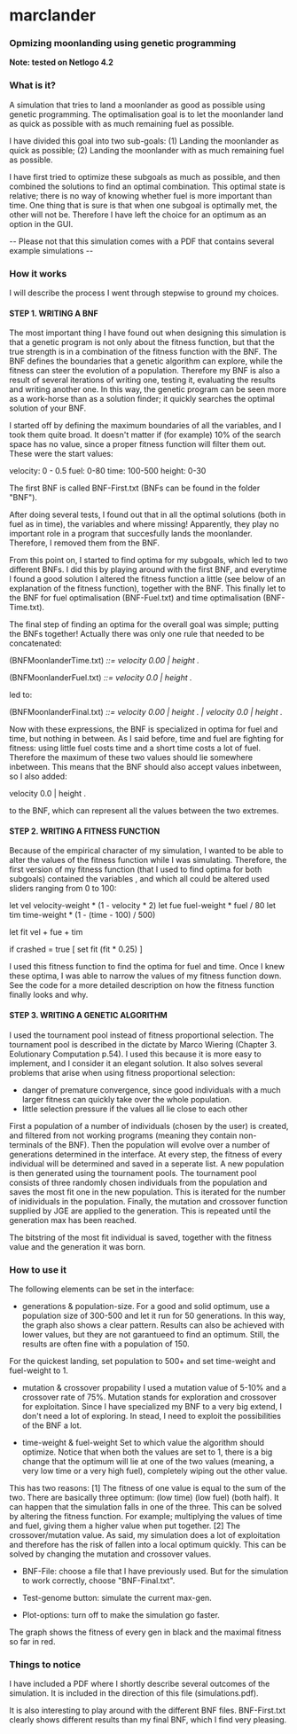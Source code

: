 # marclander
### Opmizing moonlanding using genetic programming

**Note: tested on Netlogo 4.2**

### What is it?

A simulation that tries to land a moonlander as good as possible using genetic programming. The optimalisation goal is to let the moonlander land as quick as possible with as much remaining fuel as possible.

I have divided this goal into two sub-goals:
(1) Landing the moonlander as quick as possible;
(2) Landing the moonlander with as much remaining fuel as possible.

I have first tried to optimize these subgoals as much as possible, and then combined the solutions to find an optimal combination. This optimal state is relative; there is no way of knowing whether fuel is more important than time. One thing that is sure is that when one subgoal is optimally met, the other will not be. Therefore I have left the choice for an optimum as an option in the GUI.

-- Please not that this simulation comes with a PDF that contains several example simulations --

### How it works

I will describe the process I went through stepwise to ground my choices.

#### STEP 1. WRITING A BNF
The most important thing I have found out when designing this simulation is that a genetic program is not only about the fitness function, but that the true strength is in a combination of the fitness function with the BNF.
The BNF defines the boundaries that a genetic algorithm can explore, while the fitness can steer the evolution of a population.
Therefore my BNF is also a result of several iterations of writing one, testing it, evaluating the results and writing another one. In this way, the genetic program can be seen more as a work-horse than as a solution finder; it quickly searches the optimal solution of your BNF.

I started off by defining the maximum boundaries of all the variables, and I took them quite broad. It doesn't matter if (for example) 10% of the search space has no value, since a proper fitness function will filter them out. These were the start values:

velocity: 0 - 0.5
fuel: 0-80
time: 100-500
height: 0-30

The first BNF is called BNF-First.txt (BNFs can be found in the folder "BNF").

After doing several tests, I found out that in all the optimal solutions (both in fuel as in time), the variables <fuel> and <time> where missing! Apparently, they play no important role in a program that succesfully lands the moonlander. Therefore, I removed them from the BNF.

From this point on, I started to find optima for my subgoals, which led to two different BNFs. I did this by playing around with the first BNF, and everytime I found a good solution I altered the fitness function a little (see below of an explanation of the fitness function), together with the BNF. This finally let to the BNF for fuel optimalisation (BNF-Fuel.txt) and time optimalisation (BNF-Time.txt).

The final step of finding an optima for the overall goal was simple; putting the BNFs together! Actually there was only one rule that needed to be concatenated:

(BNFMoonlanderTime.txt)
<var> ::= velocity 0.00<digit> | height <digit>.<digit05><digit>

(BNFMoonlanderFuel.txt)
<var> ::= velocity 0.0<digit05> | height <digit>.<digit02><digit05>

led to:

(BNFMoonlanderFinal.txt)
<var> ::= velocity 0.00<digit> | height <digit>.<digit05><digit> | velocity 0.0<digit05> | height <digit>.<digit02><digit05>

Now with these expressions, the BNF is specialized in optima for fuel and time, but nothing in between. As I said before, time and fuel are fighting for fitness: using little fuel costs time and a short time costs a lot of fuel. Therefore the maximum of these two values should lie somewhere inbetween. This means that the BNF should also accept values inbetween, so I also added:

velocity 0.0<digit05><digit> | height <digit>.<digit05><digit>

to the BNF, which can represent all the values between the two extremes.

#### STEP 2. WRITING A FITNESS FUNCTION

Because of the empirical character of my simulation, I wanted to be able to alter the values of the fitness function while I was simulating. Therefore, the first version of my fitness function (that I used to find optima for both subgoals) contained the variables <velocity>, <time> and <fuel> which all could be altered used sliders ranging from 0 to 100:

let vel velocity-weight * (1 - velocity * 2)
let fue fuel-weight * fuel / 80 
let tim time-weight * (1 - (time - 100) / 500)

let fit vel + fue + tim

if crashed = true [ 
set fit (fit * 0.25)
]

I used this fitness function to find the optima for fuel and time. Once I knew these optima, I was able to narrow the values of my fitness function down. See the code for a more detailed description on how the fitness function finally looks and why.

#### STEP 3. WRITING A GENETIC ALGORITHM

I used the tournament pool instead of fitness proportional selection. The tournament pool is described in the dictate by Marco Wiering (Chapter 3. Eolutionary Computation p.54). I used this because it is more easy to implement, and I consider it an elegant solution.
It also solves several problems that arise when using fitness proportional selection:
- danger of premature convergence, since good individuals with a much larger fitness
can quickly take over the whole population.
- little selection pressure if the values all lie close to each other

First a population of a number of individuals (chosen by the user) is created, and filtered from not working programs (meaning they contain non-terminals of the BNF). Then the population will evolve over a number of generations determined in the interface. At every step, the fitness of every individual will be determined and saved in a seperate list. A new population is then generated using the tournament pools. The tournament pool consists of three randomly chosen individuals from the population and saves the most fit one in the new population. This is iterated for the number of inidividuals in the population. Finally, the mutation and crossover function supplied by JGE are applied to the generation. This is repeated until the generation max has been reached.

The bitstring of the most fit individual is saved, together with the fitness value and the generation it was born.

### How to use it

The following elements can be set in the interface:

- generations & population-size.
For a good and solid optimum, use a population size of 300-500 and let it run for 50 generations. In this way, the graph also shows a clear pattern. Results can also be achieved with lower values, but they are not garantueed to find an optimum. Still, the results are often fine with a population of 150.

For the quickest landing, set population to 500+ and set time-weight and fuel-weight to 1.

- mutation & crossover propability
I used a mutation value of 5-10% and a crossover rate of 75%. Mutation stands for exploration and crossover for exploitation. Since I have specialized my BNF to a very big extend, I don't need a lot of exploring. In stead, I need to exploit the possibilities of the BNF a lot.

- time-weight & fuel-weight
Set to which value the algorithm should optimize. Notice that when both the values are set to 1, there is a big change that the optimum will lie at one of the two values (meaning, a very low time or a very high fuel), completely wiping out the other value.

This has two reasons:
[1] The fitness of one value is equal to the sum of the two. There are basically three optimum: (low time) (low fuel) (both half). It can happen that the simulation falls in one of the three. This can be solved by altering the fitness function. For example; multiplying the values of time and fuel, giving them a higher value when put together.
[2] The crossover/mutation value. As said, my simulation does a lot of exploitation and therefore has the risk of fallen into a local optimum quickly. This can be solved by changing the mutation and crossover values.

- BNF-File: choose a file that I have previously used. But for the simulation to work correctly, choose "BNF-Final.txt".

- Test-genome button: simulate the current max-gen.

- Plot-options: turn off to make the simulation go faster.

The graph shows the fitness of every gen in black and the maximal fitness so far in red.

### Things to notice

I have included a PDF where I shortly describe several outcomes of the simulation.
It is included in the direction of this file (simulations.pdf).

It is also interesting to play around with the different BNF files. BNF-First.txt clearly shows different results than my final BNF, which I find very pleasing.
